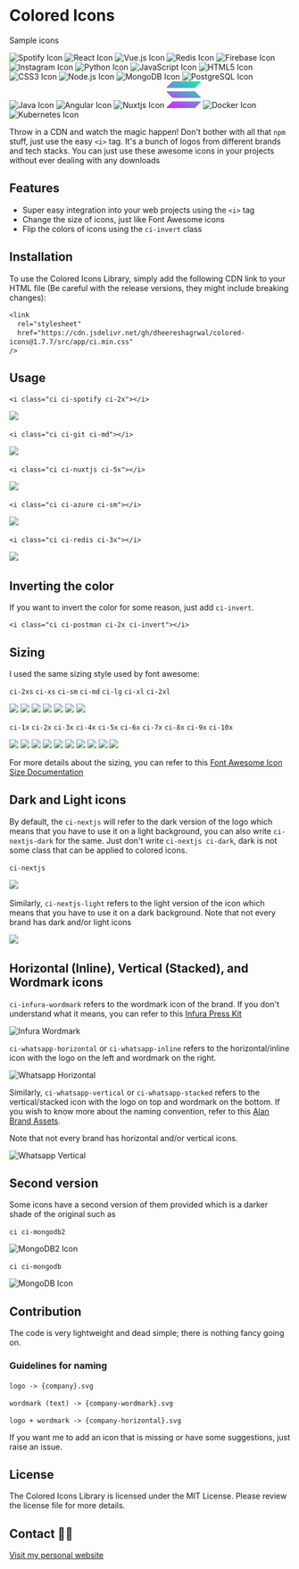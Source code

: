 # Colored Icons

Sample icons

<img src="public/icons/spotify/spotify.svg" alt="Spotify Icon"  height="48"> <img src="public/icons/reactjs/reactjs.svg" alt="React Icon"  height="48">
<img src="public/icons/vuejs/vuejs.svg" alt="Vue.js Icon"  height="48"> <img src="public/icons/redis/redis.svg" alt="Redis Icon"  height="48"> <img src="public/icons/firebase/firebase.svg" alt="Firebase Icon"  height="48"> <img src="public/icons/instagram/instagram.svg" alt="Instagram Icon"  height="48"> <img src="public/icons/python/python.svg" alt="Python Icon"  height="48"> <img src="public/icons/js/js.svg" alt="JavaScript Icon"  height="48"> <img src="public/icons/html/html.svg" alt="HTML5 Icon"  height="48"> <img src="public/icons/css/css.svg" alt="CSS3 Icon"  height="48"> <img src="public/icons/nodejs/nodejs.svg" alt="Node.js Icon"  height="48"> <img src="public/icons/mongodb/mongodb.svg" alt="MongoDB Icon"  height="48"> <img src="public/icons/postgresql/postgresql.svg" alt="PostgreSQL Icon"  height="48"> <img src="public/icons/java/java.svg" alt="Java Icon"  height="48"> <img src="public/icons/angular/angular.svg" alt="Angular Icon"  height="48"> <img src="public/icons/nuxtjs/nuxtjs.svg" alt="Nuxtjs Icon"  height="48"> <img src="public/icons/solana/solana.svg" alt="Solana Icon"  height="48"> <img src="public/icons/docker/docker.webp" alt="Docker Icon" height="48"> <img src="public/icons/kubernetes/kubernetes.svg" alt="Kubernetes Icon"  height="48">

Throw in a CDN and watch the magic happen! Don't bother with all that `npm` stuff, just use the easy `<i>` tag. It's a bunch of logos from different brands and tech stacks. You can just use these awesome icons in your projects without ever dealing with any downloads

## Features

- Super easy integration into your web projects using the `<i>` tag
- Change the size of icons, just like Font Awesome icons
- Flip the colors of icons using the `ci-invert` class

## Installation

To use the Colored Icons Library, simply add the following CDN link to your HTML file (Be careful with the release versions, they might include breaking changes):

```
<link
  rel="stylesheet"
  href="https://cdn.jsdelivr.net/gh/dheereshagrwal/colored-icons@1.7.7/src/app/ci.min.css"
/>
```

## Usage

```
<i class="ci ci-spotify ci-2x"></i>
```

<img src="public/icons/spotify/spotify.svg" width="32px">

```
<i class="ci ci-git ci-md"></i>
```

<img src="public/icons/git/git.svg" width="16px">

```
<i class="ci ci-nuxtjs ci-5x"></i>
```

<img src="public/icons/nuxtjs/nuxtjs.svg" width="80px">

```
<i class="ci ci-azure ci-sm"></i>
```

<img src="public/icons/azure/azure.svg" width="14px">

```
<i class="ci ci-redis ci-3x"></i>
```

<img src="public/icons/redis/redis.svg" width="48px">

## Inverting the color

If you want to invert the color for some reason, just add `ci-invert`.

```
<i class="ci ci-postman ci-2x ci-invert"></i>
```

## Sizing

I used the same sizing style used by font awesome:

`ci-2xs` `ci-xs` `ci-sm` `ci-md` `ci-lg` `ci-xl` `ci-2xl`

<img src='public/icons/discord/discord.svg' width="10px"> <img src='public/icons/discord/discord.svg' width="12px"> <img src='public/icons/discord/discord.svg' width="14px"> <img src='public/icons/discord/discord.svg' width="16px"> <img src='public/icons/discord/discord.svg' width="20px"> <img src='public/icons/discord/discord.svg' width="24px"> <img src='public/icons/discord/discord.svg' width="32px">

`ci-1x` `ci-2x` `ci-3x` `ci-4x` `ci-5x` `ci-6x` `ci-7x` `ci-8x` `ci-9x` `ci-10x`

<img src="public/icons/discord/discord.svg" width="16px"> <img src="public/icons/discord/discord.svg" width="32px"> <img src="public/icons/discord/discord.svg" width="48px"> <img src="public/icons/discord/discord.svg" width="64px"> <img src="public/icons/discord/discord.svg" width="80px"> <img src="public/icons/discord/discord.svg" width="96px"> <img src="public/icons/discord/discord.svg" width="112px"> <img src="public/icons/discord/discord.svg" width="128px"> <img src="public/icons/discord/discord.svg" width="144px"> <img src="public/icons/discord/discord.svg" width="160px">

For more details about the sizing, you can refer to this [Font Awesome Icon Size Documentation](https://fontawesome.com/docs/web/style/size)

## Dark and Light icons

By default, the `ci-nextjs` will refer to the dark version of the logo which means that you have to use it on a light background, you can also write `ci-nextjs-dark` for the same.
Just don't write `ci-nextjs ci-dark`, dark is not some class that can be applied to colored icons.

`ci-nextjs`

<img src="public/icons/nextjs/nextjs.svg" width="48px">

Similarly, `ci-nextjs-light` refers to the light version of the icon which means that you have to use it on a dark background.
Note that not every brand has dark and/or light icons

<img src="public/icons/nextjs/nextjs-light.svg" width="48px">

## Horizontal (Inline), Vertical (Stacked), and Wordmark icons

`ci-infura-wordmark` refers to the wordmark icon of the brand. If you don't understand what it means, you can refer to this [Infura Press Kit](https://www.infura.io/presskit)

<img src="public/icons/infura/infura-wordmark.svg" alt="Infura Wordmark" width="96">

`ci-whatsapp-horizontal` or `ci-whatsapp-inline` refers to the horizontal/inline icon with the logo on the left and wordmark on the right.

<img src='public/icons/whatsapp/whatsapp-horizontal.svg' alt="Whatsapp Horizontal" width="96">

Similarly, `ci-whatsapp-vertical` or `ci-whatsapp-stacked` refers to the vertical/stacked icon with the logo on top and wordmark on the bottom. If you wish to know more about the naming convention, refer to this [Alan Brand Assets](https://alan.app/brand-assets/).

Note that not every brand has horizontal and/or vertical icons.

<img src='public/icons/whatsapp/whatsapp-vertical.svg' alt="Whatsapp Vertical" width="96">

## Second version

Some icons have a second version of them provided which is a darker shade of the original such as

`ci ci-mongodb2`

<img src="public/icons/mongodb/mongodb2.svg" alt="MongoDB2 Icon"  height="48">

`ci ci-mongodb`

<img src="public/icons/mongodb/mongodb.svg" alt="MongoDB Icon"  height="48">

## Contribution

The code is very lightweight and dead simple; there is nothing fancy going on.

### Guidelines for naming

`logo -> {company}.svg`

`wordmark (text) -> {company-wordmark}.svg`

`logo + wordmark -> {company-horizontal}.svg`

If you want me to add an icon that is missing or have some suggestions, just raise an issue.

## License

The Colored Icons Library is licensed under the MIT License. Please review the license file for more details.

## Contact 👋🏻

[Visit my personal website](https://dheereshagrwal.vercel.app)
